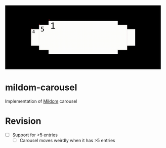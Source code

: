 <p align="center">
    <img src="image.gif">
</p>

# mildom-carousel

Implementation of [Mildom](https://www.mildom.com/#) carousel

# Revision

- [ ] Support for >5 entries
  - [ ] Carousel moves weirdly when it has >5 entries